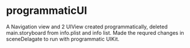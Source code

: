 # programmaticUI
A Navigation view and 2 UIView created programmatically, deleted main.storyboard from info.plist and info list. Made the requred changes in sceneDelagate to run with programmatic UIKit. 
